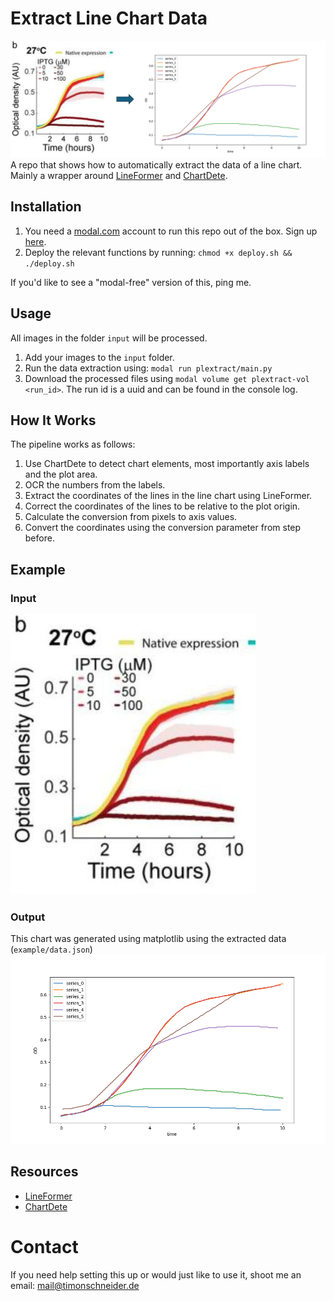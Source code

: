 # Extract Line Chart Data
![Example Output](example/plextract.png)
A repo that shows how to automatically extract the data of a line chart. Mainly a wrapper around [LineFormer](https://github.com/TheJaeLal/LineFormer) and [ChartDete](https://github.com/pengyu965/ChartDete/).

## Installation
1. You need a [modal.com](https://modal.com) account to run this repo out of the box. Sign up [here](https://modal.com/signup).
2. Deploy the relevant functions by running: `chmod +x deploy.sh && ./deploy.sh`

If you'd like to see a "modal-free" version of this, ping me.

## Usage
All images in the folder `input` will be processed.
1. Add your images to the `input` folder.
2. Run the data extraction using: `modal run plextract/main.py`
3. Download the processed files using `modal volume get plextract-vol <run_id>`. The run id is a uuid and can be found in the console log.


## How It Works
The pipeline works as follows: 
1. Use ChartDete to detect chart elements, most importantly axis labels and the plot area. 
2. OCR the numbers from the labels. 
3. Extract the coordinates of the lines in the line chart using LineFormer. 
4. Correct the coordinates of the lines to be relative to the plot origin. 
5. Calculate the conversion from pixels to axis values.
6. Convert the coordinates using the conversion parameter from step before.
 

## Example

### Input
![Example Input](example/input.png)

### Output
This chart was generated using matplotlib using the extracted data (`example/data.json`)
![Example Output](example/output.png)

## Resources
- [LineFormer](https://github.com/TheJaeLal/LineFormer)
- [ChartDete](https://github.com/pengyu965/ChartDete/)


# Contact
If you need help setting this up or would just like to use it, shoot me an email: mail@timonschneider.de